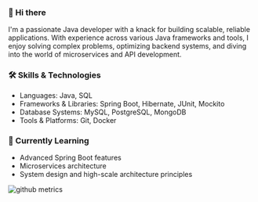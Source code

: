 ### 👋 Hi there 

I'm a passionate Java developer with a knack for building scalable, reliable applications. With experience across various Java frameworks and tools, I enjoy solving complex problems, optimizing backend systems, and diving into the world of microservices and API development.

### 🛠️ Skills & Technologies
- Languages: Java, SQL
- Frameworks & Libraries: Spring Boot, Hibernate, JUnit, Mockito
- Database Systems: MySQL, PostgreSQL, MongoDB
- Tools & Platforms: Git, Docker

### 🌱 Currently Learning
- Advanced Spring Boot features
- Microservices architecture
- System design and high-scale architecture principles


<!--
**pravinkumarosingh/pravinkumarosingh** is a ✨ _special_ ✨ repository because its `README.md` (this file) appears on your GitHub profile.

Here are some ideas to get you started:

- 🔭 I’m currently working on ...
- 🌱 I’m currently learning ...
- 👯 I’m looking to collaborate on ...
- 🤔 I’m looking for help with ...
- 💬 Ask me about ...
- 📫 How to reach me: ...
- 😄 Pronouns: ...
- ⚡ Fun fact: ...
-->

![github metrics](https://metrics.lecoq.io/pravinkumarosingh)
